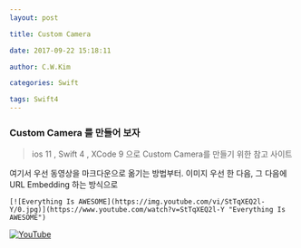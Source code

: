 ```yaml
---
layout: post

title: Custom Camera 

date: 2017-09-22 15:18:11

author: C.W.Kim

categories: Swift

tags: Swift4  
---
```


### Custom Camera 를 만들어 보자 ###

> ios 11 , Swift 4 , XCode 9  으로 Custom Camera를 만들기 위한 참고 사이트 



여기서 우선 동영상을 마크다운으로 옮기는 방법부터.  이미지 우선 한 다음, 그 다음에 URL Embedding 하는 방식으로 

`[![Everything Is AWESOME](https://img.youtube.com/vi/StTqXEQ2l-Y/0.jpg)](https://www.youtube.com/watch?v=StTqXEQ2l-Y "Everything Is AWESOME")`





[![YouTube](http://www.ironhub.xyz/assets/background.png)](https://www.youtube.com/watch?v=7TqXrMnfJy8) 
